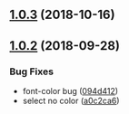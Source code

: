 <a name="1.0.3"></a>
## [1.0.3](https://github.com/tinper-bee/tinper-bee-core/compare/v1.0.2...v1.0.3) (2018-10-16)



<a name="1.0.2"></a>
## [1.0.2](https://github.com/tinper-bee/tinper-bee-core/compare/094d412...v1.0.2) (2018-09-28)


### Bug Fixes

* font-color bug ([094d412](https://github.com/tinper-bee/tinper-bee-core/commit/094d412))
* select no color ([a0c2ca6](https://github.com/tinper-bee/tinper-bee-core/commit/a0c2ca6))




